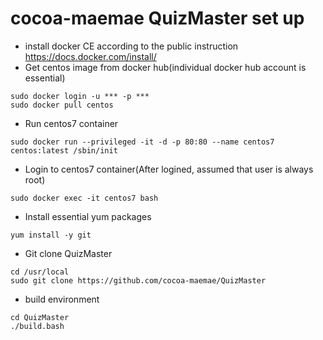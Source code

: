 # cocoa-maemae QuizMaster set up

* install docker CE according to the public instruction<br>
https://docs.docker.com/install/
* Get centos image from docker hub(individual docker hub account is essential)
```
sudo docker login -u *** -p ***
sudo docker pull centos
```
* Run centos7 container
```
sudo docker run --privileged -it -d -p 80:80 --name centos7 centos:latest /sbin/init
```
* Login to centos7 container(After logined, assumed that user is always root)
```
sudo docker exec -it centos7 bash
```
* Install essential yum packages
```
yum install -y git
```
* Git clone QuizMaster
```
cd /usr/local
sudo git clone https://github.com/cocoa-maemae/QuizMaster
```
* build environment
```
cd QuizMaster
./build.bash
```
